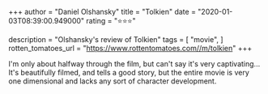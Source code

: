 +++
author = "Daniel Olshansky"
title = "Tolkien"
date = "2020-01-03T08:39:00.949000"
rating = "⭐⭐⭐"

description = "Olshansky's review of Tolkien"
tags = [
    "movie",
]
rotten_tomatoes_url = "https://www.rottentomatoes.com//m/tolkien"
+++

I'm only about halfway through the film, but can't say it's very captivating... It's beautifully filmed, and tells a good story, but the entire movie is very one dimensional and lacks any sort of character development.

